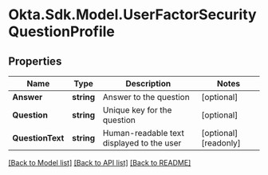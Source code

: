 # Okta.Sdk.Model.UserFactorSecurityQuestionProfile

## Properties

Name | Type | Description | Notes
------------ | ------------- | ------------- | -------------
**Answer** | **string** | Answer to the question | [optional] 
**Question** | **string** | Unique key for the question | [optional] 
**QuestionText** | **string** | Human-readable text displayed to the user | [optional] [readonly] 

[[Back to Model list]](../README.md#documentation-for-models) [[Back to API list]](../README.md#documentation-for-api-endpoints) [[Back to README]](../README.md)

